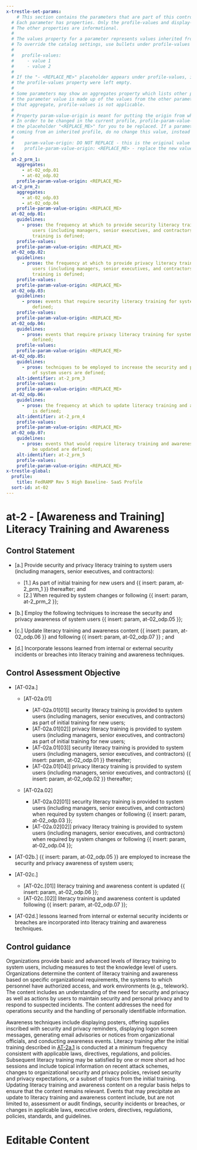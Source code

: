 ```yaml
---
x-trestle-set-params:
    # This section contains the parameters that are part of this control.
  # Each parameter has properties. Only the profile-values and display-name properties are editable.
  # The other properties are informational.
  #
  # The values property for a parameter represents values inherited from the OSCAL catalog.
  # To override the catalog settings, use bullets under profile-values as shown below:
  #
  #   profile-values:
  #     - value 1
  #     - value 2
  #
  # If the "- <REPLACE_ME>" placeholder appears under profile-values, it is the same as if
  # the profile-values property were left empty.
  #
  # Some parameters may show an aggregates property which lists other parameters. This means
  # the parameter value is made up of the values from the other parameters. For parameters
  # that aggregate, profile-values is not applicable.
  #
  # Property param-value-origin is meant for putting the origin from where that parameter comes from.
  # In order to be changed in the current profile, profile-param-value-origin property will be displayed with
  # the placeholder "<REPLACE_ME>" for you to be replaced. If a parameter already has a param-value-origin
  # coming from an inherited profile, do no change this value, instead use profile-param-value-origin as follows:
  #
  #    param-value-origin: DO NOT REPLACE - this is the original value
  #    profile-param-value-origin: <REPLACE_ME> - replace the new value required HERE
  #
  at-2_prm_1:
    aggregates:
      - at-02_odp.01
      - at-02_odp.02
    profile-param-value-origin: <REPLACE_ME>
  at-2_prm_2:
    aggregates:
      - at-02_odp.03
      - at-02_odp.04
    profile-param-value-origin: <REPLACE_ME>
  at-02_odp.01:
    guidelines:
      - prose: the frequency at which to provide security literacy training to system
          users (including managers, senior executives, and contractors) after initial
          training is defined;
    profile-values:
    profile-param-value-origin: <REPLACE_ME>
  at-02_odp.02:
    guidelines:
      - prose: the frequency at which to provide privacy literacy training to system
          users (including managers, senior executives, and contractors) after initial
          training is defined;
    profile-values:
    profile-param-value-origin: <REPLACE_ME>
  at-02_odp.03:
    guidelines:
      - prose: events that require security literacy training for system users are
          defined;
    profile-values:
    profile-param-value-origin: <REPLACE_ME>
  at-02_odp.04:
    guidelines:
      - prose: events that require privacy literacy training for system users are
          defined;
    profile-values:
    profile-param-value-origin: <REPLACE_ME>
  at-02_odp.05:
    guidelines:
      - prose: techniques to be employed to increase the security and privacy awareness
          of system users are defined;
    alt-identifier: at-2_prm_3
    profile-values:
    profile-param-value-origin: <REPLACE_ME>
  at-02_odp.06:
    guidelines:
      - prose: the frequency at which to update literacy training and awareness content
          is defined;
    alt-identifier: at-2_prm_4
    profile-values:
    profile-param-value-origin: <REPLACE_ME>
  at-02_odp.07:
    guidelines:
      - prose: events that would require literacy training and awareness content to
          be updated are defined;
    alt-identifier: at-2_prm_5
    profile-values:
    profile-param-value-origin: <REPLACE_ME>
x-trestle-global:
  profile:
    title: FedRAMP Rev 5 High Baseline- SaaS Profile
  sort-id: at-02
---
```


# at-2 - \[Awareness and Training\] Literacy Training and Awareness

## Control Statement

- \[a.\] Provide security and privacy literacy training to system users (including managers, senior executives, and contractors):

  - \[1.\] As part of initial training for new users and {{ insert: param, at-2_prm_1 }} thereafter; and
  - \[2.\] When required by system changes or following {{ insert: param, at-2_prm_2 }};

- \[b.\] Employ the following techniques to increase the security and privacy awareness of system users {{ insert: param, at-02_odp.05 }};

- \[c.\] Update literacy training and awareness content {{ insert: param, at-02_odp.06 }} and following {{ insert: param, at-02_odp.07 }} ; and

- \[d.\] Incorporate lessons learned from internal or external security incidents or breaches into literacy training and awareness techniques.

## Control Assessment Objective

- \[AT-02a.\]

  - \[AT-02a.01\]

    - \[AT-02a.01[01]\] security literacy training is provided to system users (including managers, senior executives, and contractors) as part of initial training for new users;
    - \[AT-02a.01[02]\] privacy literacy training is provided to system users (including managers, senior executives, and contractors) as part of initial training for new users;
    - \[AT-02a.01[03]\] security literacy training is provided to system users (including managers, senior executives, and contractors) {{ insert: param, at-02_odp.01 }} thereafter;
    - \[AT-02a.01[04]\] privacy literacy training is provided to system users (including managers, senior executives, and contractors) {{ insert: param, at-02_odp.02 }} thereafter;

  - \[AT-02a.02\]

    - \[AT-02a.02[01]\] security literacy training is provided to system users (including managers, senior executives, and contractors) when required by system changes or following {{ insert: param, at-02_odp.03 }};
    - \[AT-02a.02[02]\] privacy literacy training is provided to system users (including managers, senior executives, and contractors) when required by system changes or following {{ insert: param, at-02_odp.04 }};

- \[AT-02b.\] {{ insert: param, at-02_odp.05 }} are employed to increase the security and privacy awareness of system users;

- \[AT-02c.\]

  - \[AT-02c.[01]\] literacy training and awareness content is updated {{ insert: param, at-02_odp.06 }};
  - \[AT-02c.[02]\] literacy training and awareness content is updated following {{ insert: param, at-02_odp.07 }};

- \[AT-02d.\] lessons learned from internal or external security incidents or breaches are incorporated into literacy training and awareness techniques.

## Control guidance

Organizations provide basic and advanced levels of literacy training to system users, including measures to test the knowledge level of users. Organizations determine the content of literacy training and awareness based on specific organizational requirements, the systems to which personnel have authorized access, and work environments (e.g., telework). The content includes an understanding of the need for security and privacy as well as actions by users to maintain security and personal privacy and to respond to suspected incidents. The content addresses the need for operations security and the handling of personally identifiable information.

Awareness techniques include displaying posters, offering supplies inscribed with security and privacy reminders, displaying logon screen messages, generating email advisories or notices from organizational officials, and conducting awareness events. Literacy training after the initial training described in [AT-2a.1](#at-2_smt.a.1) is conducted at a minimum frequency consistent with applicable laws, directives, regulations, and policies. Subsequent literacy training may be satisfied by one or more short ad hoc sessions and include topical information on recent attack schemes, changes to organizational security and privacy policies, revised security and privacy expectations, or a subset of topics from the initial training. Updating literacy training and awareness content on a regular basis helps to ensure that the content remains relevant. Events that may precipitate an update to literacy training and awareness content include, but are not limited to, assessment or audit findings, security incidents or breaches, or changes in applicable laws, executive orders, directives, regulations, policies, standards, and guidelines.

# Editable Content

<!-- Make additions and edits below -->
<!-- The above represents the contents of the control as received by the profile, prior to additions. -->
<!-- If the profile makes additions to the control, they will appear below. -->
<!-- The above markdown may not be edited but you may edit the content below, and/or introduce new additions to be made by the profile. -->
<!-- If there is a yaml header at the top, parameter values may be edited. Use --set-parameters to incorporate the changes during assembly. -->
<!-- The content here will then replace what is in the profile for this control, after running profile-assemble. -->
<!-- The current profile has no added parts for this control, but you may add new ones here. -->
<!-- Each addition must have a heading either of the form ## Control my_addition_name -->
<!-- or ## Part a. (where the a. refers to one of the control statement labels.) -->
<!-- "## Control" parts are new parts added after the statement part. -->
<!-- "## Part" parts are new parts added into the top-level statement part with that label. -->
<!-- Subparts may be added with nested hash levels of the form ### My Subpart Name -->
<!-- underneath the parent ## Control or ## Part being added -->
<!-- See https://oscal-compass.github.io/compliance-trestle/tutorials/ssp_profile_catalog_authoring/ssp_profile_catalog_authoring for guidance. -->
